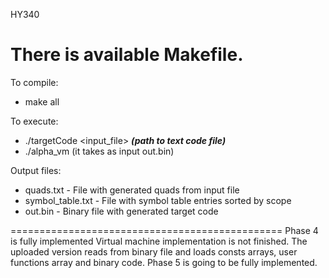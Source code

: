 HY340

There is available Makefile.
==============================================
To compile:
- make all

To execute:
- ./targetCode <input_file> ***(path to text code file)***
- ./alpha_vm (it takes as input out.bin)

Output files:
- quads.txt - File with generated quads from input file
- symbol_table.txt -  File with symbol table entries sorted by scope
- out.bin - Binary file with generated target code


===============================================
Phase 4 is fully implemented
Virtual machine implementation is not finished. The uploaded version  reads from binary file and loads consts arrays,  user functions array and binary code. Phase 5 is going to be fully implemented.

